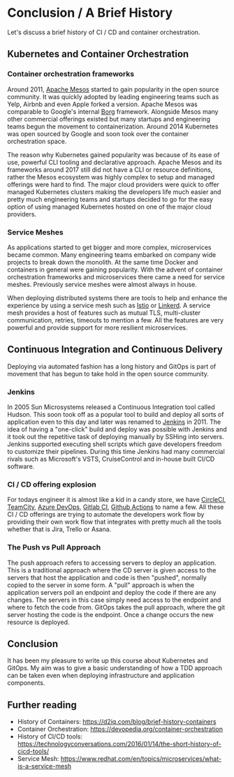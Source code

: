 # Conclusion / A Brief History

Let's discuss a brief history of CI / CD and container orchestration.

## Kubernetes and Container Orchestration

### Container orchestration frameworks

Around 2011, [Apache Mesos](http://mesos.apache.org/) started to gain popularity in the open source community. It was quickly adopted by leading engineering teams such as Yelp, Airbnb and even Apple forked a version. Apache Mesos was comparable to Google's internal [Borg](https://kubernetes.io/blog/2015/04/borg-predecessor-to-kubernetes/) framework. Alongside Mesos many other commercial offerings existed but many startups and engineering teams begun the movement to containerization. Around 2014 Kubernetes was open sourced by Google and soon took over the container orchestration space.

The reason why Kubernetes gained popularity was because of its ease of use, powerful CLI tooling and declarative approach. Apache Mesos and its frameworks around 2017 still did not have a CLI or resource definitions, rather the Mesos ecosystem was highly complex to setup and managed offerings were hard to find. The major cloud providers were quick to offer managed Kubernetes clusters making the developers life much easier and pretty much engineering teams and startups decided to go for the easy option of using managed Kubernetes hosted on one of the major cloud providers.

### Service Meshes

As applications started to get bigger and more complex, microservices became common. Many engineering teams embarked on company wide projects to break down the monolith. At the same time Docker and containers in general were gaining popularity. With the advent of container orchestration frameworks and microservices there came a need for service meshes. Previously service meshes were almost always in house.

When deploying distributed systems there are tools to help and enhance the experience by using a service mesh such as [Istio](https://istio.io/) or [Linkerd](https://linkerd.io/). A service mesh provides a host of features such as mutual TLS, multi-cluster communication, retries, timeouts to mention a few. All the features are very powerful and provide support for more resilient microservices.

## Continuous Integration and Continuous Delivery

Deploying via automated fashion has a long history and GitOps is part of movement that has begun to take hold in the open source community.

### Jenkins

In 2005 Sun Microsystems released a Continuous Integration tool called Hudson. This soon took off as a popular tool to build and deploy all sorts of application even to this day and later was renamed to [Jenkins](https://www.jenkins.io/) in 2011. The idea of having a "one-click" build and deploy was possible with Jenkins and it took out the repetitive task of deploying manually by SSHing into servers. Jenkins supported executing shell scripts which gave developers freedom to customize their pipelines. During this time Jenkins had many commercial rivals such as Microsoft's VSTS, CruiseControl and in-house built CI/CD software.

### CI / CD offering explosion

For todays engineer it is almost like a kid in a candy store, we have [CircleCI](https://circleci.com/), [TeamCity](https://www.jetbrains.com/teamcity/), [Azure DevOps](https://azure.microsoft.com/en-gb/services/devops/?nav=min), [Gitlab CI](https://docs.gitlab.com/ee/ci/), [Github Actions](https://github.com/features/actions) to name a few. All these CI / CD offerings are trying to automate the developers work flow by providing their own work flow that integrates with pretty much all the tools whether that is Jira, Trello or Asana.

### The Push vs Pull Approach

The push approach refers to accessing servers to deploy an application. This is a traditional approach where the CD server is given access to the servers that host the application and code is then "pushed", normally copied to the server in some form. A "pull" approach is when the application servers poll an endpoint and deploy the code if there are any changes. The servers in this case simply need access to the endpoint and where to fetch the code from. GitOps takes the pull approach, where the git server hosting the code is the endpoint. Once a change occurs the new resource is deployed.

## Conclusion

It has been my pleasure to write up this course about Kubernetes and GitOps. My aim was to give a basic understanding of how a TDD approach can be taken even when deploying infrastructure and application components.

## Further reading

- History of Containers: https://d2iq.com/blog/brief-history-containers
- Container Orchestration: https://devopedia.org/container-orchestration
- History of CI/CD tools: https://technologyconversations.com/2016/01/14/the-short-history-of-cicd-tools/
- Service Mesh: https://www.redhat.com/en/topics/microservices/what-is-a-service-mesh
